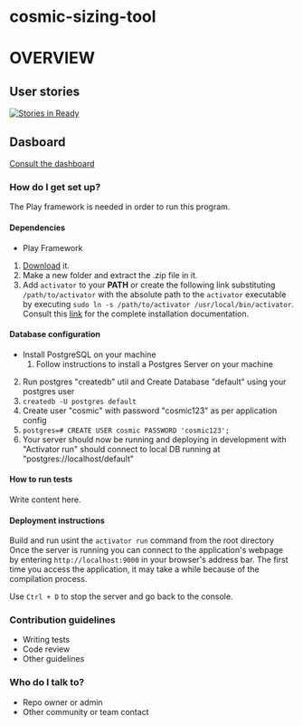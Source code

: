 # cosmic-sizing-tool

# OVERVIEW #

## User stories ##
[![Stories in Ready](https://badge.waffle.io/cosmic-sizing-tool/cosmic-sizing-tool.svg?label=ready&title=Ready)](http://waffle.io/cosmic-sizing-tool/cosmic-sizing-tool)

## Dasboard ##

[Consult the dashboard](https://waffle.io/cosmic-sizing-tool/cosmic-sizing-tool)

### How do I get set up? ###

The Play framework is needed in order to run this program.

#### Dependencies ####

* Play Framework
 1. [Download](https://www.playframework.com/download) it.
 2. Make a new folder and extract the .zip file in it.
 3. Add ``activator`` to your **PATH** or create the following link substituting ``/path/to/activator`` with the absolute path to the ``activator`` executable
 by executing ``sudo ln -s /path/to/activator /usr/local/bin/activator``. Consult this [link](https://www.playframework.com/documentation/2.4.x/Installing) for the complete installation documentation.

#### Database configuration ####

* Install PostgreSQL on your machine
  1. Follow instructions to install a Postgres Server on your machine
 2.  Run postgres "createdb" util and Create Database "default" using your postgres user
 3. ``createdb -U postgres default``
 4. Create user "cosmic" with password "cosmic123" as per application config
 5. ``postgres=# CREATE USER cosmic PASSWORD 'cosmic123';``
 6.  Your server should now be running and deploying in development with "Activator run" should connect to local DB
running at "postgres://localhost/default"

#### How to run tests ####

Write content here.

#### Deployment instructions ###

Build and run usint the ``activator run`` command from the root directory
Once the server is running you can connect to the application's webpage by entering ``http://localhost:9000`` in your browser's address bar. The first time you access the application, it may take a while because of the compilation process.

Use ``Ctrl + D`` to stop the server and go back to the console.

### Contribution guidelines ###

* Writing tests
* Code review
* Other guidelines

### Who do I talk to? ###

* Repo owner or admin
* Other community or team contact

